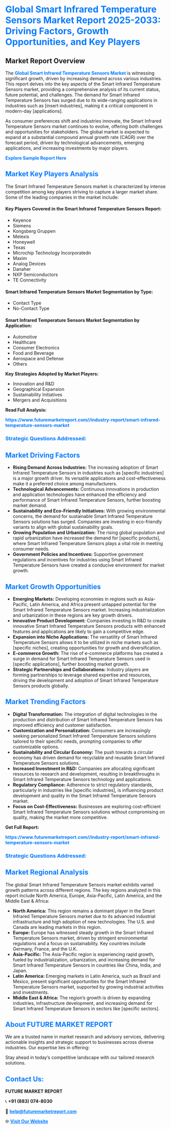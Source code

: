 <h1 style="color: #007BFF;">Global Smart Infrared Temperature Sensors Market Report 2025-2033: Driving Factors, Growth Opportunities, and Key Players</h1>

<section id="overview">
<h2>Market Report Overview</h2>
<p>The <a href="https://www.futuremarketreport.com//industry-report/smart-infrared-temperature-sensors-market" style="color: #007BFF; text-decoration: none;"><strong>Global Smart Infrared Temperature Sensors Market</strong></a> is witnessing significant growth, driven by increasing demand across various industries. This report delves into the key aspects of the Smart Infrared Temperature Sensors market, providing a comprehensive analysis of its current status, future potential, and challenges. The demand for Smart Infrared Temperature Sensors has surged due to its wide-ranging applications in industries such as [insert industries], making it a critical component in modern-day [applications].</p>
<p>As consumer preferences shift and industries innovate, the Smart Infrared Temperature Sensors market continues to evolve, offering both challenges and opportunities for stakeholders. The global market is expected to expand at a substantial compound annual growth rate (CAGR) over the forecast period, driven by technological advancements, emerging applications, and increasing investments by major players.</p>
</section>

<section id="overview">
<p><a href="https://www.futuremarketreport.com//request-sample/reportId=75257" style="color: #007BFF; text-decoration: none;"><strong>Explore Sample Report Here</strong></a></p>
</section>

<section id="key-players">
<h2 style="color: #007BFF;">Market Key Players Analysis</h2>
<p>The Smart Infrared Temperature Sensors market is characterized by intense competition among key players striving to capture a larger market share. Some of the leading companies in the market include:</p>
<h4>Key Players Covered in the Smart Infrared Temperature Sensors Report:</h4>
<ul><li>Keyence</li><li>Siemens</li><li>Kongsberg Gruppen</li><li>Melexis</li><li>Honeywell</li><li>Texas</li><li>Microchip Technology Incorporatedn</li><li>Maxim</li><li>Analog Devices</li><li>Danaher</li><li>NXP Semiconductors</li><li>TE Connectivity</li></ul>
<h4>Smart Infrared Temperature Sensors Market Segmentation by Type:</h4>
<ul><li>Contact Type</li><li>No-Contact Type</li></ul>

<h4>Smart Infrared Temperature Sensors Market Segmentation by Application:</h4>
<ul><li>Automotive</li><li>Healthcare</li><li>Consumer Electronics</li><li>Food and Beverage</li><li>Aerospace and Defense</li><li>Others</li></ul>
<p><strong>Key Strategies Adopted by Market Players:</strong></p>
<ul>
<li>Innovation and R&D</li>
<li>Geographical Expansion</li>
<li>Sustainability Initiatives</li>
<li>Mergers and Acquisitions</li>
</ul>
</section>

<section>
<p><strong>Read Full Analysis: </strong></p><a href="https://www.futuremarketreport.com//industry-report/smart-infrared-temperature-sensors-market" style="color: #007BFF; text-decoration: none;"><strong>https://www.futuremarketreport.com//industry-report/smart-infrared-temperature-sensors-market</strong></a>
<h3 style="color: #007BFF;">Strategic Questions Addressed:</h3>
</section>

<section id="driving-factors">
<h2 style="color: #007BFF;">Market Driving Factors</h2>
<ul>
<li><strong>Rising Demand Across Industries:</strong> The increasing adoption of Smart Infrared Temperature Sensors in industries such as [specific industries] is a major growth driver. Its versatile applications and cost-effectiveness make it a preferred choice among manufacturers.</li>
<li><strong>Technological Advancements:</strong> Continuous innovations in production and application technologies have enhanced the efficiency and performance of Smart Infrared Temperature Sensors, further boosting market demand.</li>
<li><strong>Sustainability and Eco-Friendly Initiatives:</strong> With growing environmental concerns, the demand for sustainable Smart Infrared Temperature Sensors solutions has surged. Companies are investing in eco-friendly variants to align with global sustainability goals.</li>
<li><strong>Growing Population and Urbanization:</strong> The rising global population and rapid urbanization have increased the demand for [specific products], where Smart Infrared Temperature Sensors plays a vital role in meeting consumer needs.</li>
<li><strong>Government Policies and Incentives:</strong> Supportive government regulations and incentives for industries using Smart Infrared Temperature Sensors have created a conducive environment for market growth.</li>
</ul>
</section>

<section id="growth-opportunities">
<h2 style="color: #007BFF;">Market Growth Opportunities</h2>
<ul>
<li><strong>Emerging Markets:</strong> Developing economies in regions such as Asia-Pacific, Latin America, and Africa present untapped potential for the Smart Infrared Temperature Sensors market. Increasing industrialization and urbanization in these regions are key growth drivers.</li>
<li><strong>Innovative Product Development:</strong> Companies investing in R&D to create innovative Smart Infrared Temperature Sensors products with enhanced features and applications are likely to gain a competitive edge.</li>
<li><strong>Expansion into Niche Applications:</strong> The versatility of Smart Infrared Temperature Sensors allows it to be utilized in niche markets such as [specific niches], creating opportunities for growth and diversification.</li>
<li><strong>E-commerce Growth:</strong> The rise of e-commerce platforms has created a surge in demand for Smart Infrared Temperature Sensors used in [specific applications], further boosting market growth.</li>
<li><strong>Strategic Partnerships and Collaborations:</strong> Industry players are forming partnerships to leverage shared expertise and resources, driving the development and adoption of Smart Infrared Temperature Sensors products globally.</li>
</ul>
</section>

<section id="trending-factors">
<h2 style="color: #007BFF;">Market Trending Factors</h2>
<ul>
<li><strong>Digital Transformation:</strong> The integration of digital technologies in the production and distribution of Smart Infrared Temperature Sensors has improved efficiency and customer satisfaction.</li>
<li><strong>Customization and Personalization:</strong> Consumers are increasingly seeking personalized Smart Infrared Temperature Sensors solutions tailored to their specific needs, prompting companies to offer customizable options.</li>
<li><strong>Sustainability and Circular Economy:</strong> The push towards a circular economy has driven demand for recyclable and reusable Smart Infrared Temperature Sensors solutions.</li>
<li><strong>Increased Investment in R&D:</strong> Companies are allocating significant resources to research and development, resulting in breakthroughs in Smart Infrared Temperature Sensors technology and applications.</li>
<li><strong>Regulatory Compliance:</strong> Adherence to strict regulatory standards, particularly in industries like [specific industries], is influencing product development and quality in the Smart Infrared Temperature Sensors market.</li>
<li><strong>Focus on Cost-Effectiveness:</strong> Businesses are exploring cost-efficient Smart Infrared Temperature Sensors solutions without compromising on quality, making the market more competitive.</li>
</ul>
</section>

<section>
<p><strong>Get Full Report: </strong></p><a href="https://www.futuremarketreport.com//industry-report/smart-infrared-temperature-sensors-market" style="color: #007BFF; text-decoration: none;"><strong>https://www.futuremarketreport.com//industry-report/smart-infrared-temperature-sensors-market</strong></a>
<h3 style="color: #007BFF;">Strategic Questions Addressed:</h3>
</section>


<section id="regional-analysis">
<h2 style="color: #007BFF;">Market Regional Analysis</h2>
<p>The global Smart Infrared Temperature Sensors market exhibits varied growth patterns across different regions. The key regions analyzed in this report include North America, Europe, Asia-Pacific, Latin America, and the Middle East & Africa:</p>
<ul>
<li><strong>North America:</strong> This region remains a dominant player in the Smart Infrared Temperature Sensors market due to its advanced industrial infrastructure and high adoption of new technologies. The U.S. and Canada are leading markets in this region.</li>
<li><strong>Europe:</strong> Europe has witnessed steady growth in the Smart Infrared Temperature Sensors market, driven by stringent environmental regulations and a focus on sustainability. Key countries include Germany, France, and the U.K.</li>
<li><strong>Asia-Pacific:</strong> The Asia-Pacific region is experiencing rapid growth, fueled by industrialization, urbanization, and increasing demand for Smart Infrared Temperature Sensors in countries like China, India, and Japan.</li>
<li><strong>Latin America:</strong> Emerging markets in Latin America, such as Brazil and Mexico, present significant opportunities for the Smart Infrared Temperature Sensors market, supported by growing industrial activities and investments.</li>
<li><strong>Middle East & Africa:</strong> The region’s growth is driven by expanding industries, infrastructure development, and increasing demand for Smart Infrared Temperature Sensors in sectors like [specific sectors].</li>
</ul>
</section>

<footer>
<h2 style="color: #007BFF;">About FUTURE MARKET REPORT</h2>
<p>We are a trusted name in market research and advisory services, delivering actionable insights and strategic support to businesses across diverse industries. Our expertise lies in offering:</p>

<p>Stay ahead in today’s competitive landscape with our tailored research solutions.</p>

<h2 style="color: #007BFF;">Contact Us:</h2>
<p><strong>FUTURE MARKET REPORT</strong></p>
<p>📞 <strong>+91 (883) 074-8030</strong></p>
<p>📧 <strong><a href="mailto:help@futuremarketreport.com" style="color: #007BFF;">help@futuremarketreport.com</a></strong></p>
<p>🌐 <strong><a href="https://www.futuremarketreport.com/" style="color: #007BFF;">Visit Our Website</a></strong></p>
</footer>